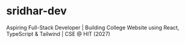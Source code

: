 # sridhar-dev
Aspiring Full-Stack Developer | Building College Website using React, TypeScript &amp; Tailwind | CSE @ HIT (2027)
